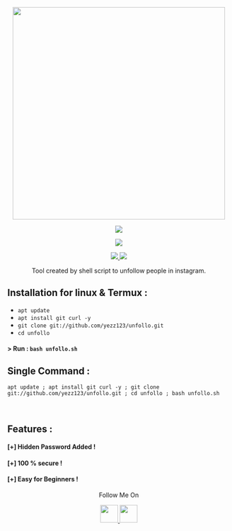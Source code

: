 <p align="center">
  <img width="480" height="480" src="https://media.giphy.com/media/Q5L9UD4QnBL3OHDe0M/giphy.gif">
</p>
<p align="center"><img src="https://img.shields.io/badge/Version-1.0-brightgreen"></p>

</p> 
<p align="center"><img src="https://img.shields.io/badge/Author-Yezz123-green.svg"> 
</p>


<p align="center">
  <a href="https://github.com/yezz123">
    <img src="https://img.shields.io/github/followers/yezz123?label=Follow&style=social">
  </a>
  <a href="https://github.com/yezz123/unfollo/stargazers">
    <img src="https://img.shields.io/github/stars/yezz123/unfollo?style=social">
  </a>
</p>
<p align="center">
 Tool created by shell script to unfollow people in instagram.
</p>

## Installation for linux & Termux :

* `apt update`
* `apt install git curl -y`
* `git clone git://github.com/yezz123/unfollo.git`
* `cd unfollo`

#### > Run : `bash unfollo.sh`

## Single Command :
```
apt update ; apt install git curl -y ; git clone git://github.com/yezz123/unfollo.git ; cd unfollo ; bash unfollo.sh
```
<br>
<p align="center">


## Features :
#### [+] Hidden Password Added !
#### [+] 100 % secure !
#### [+] Easy for Beginners !


<p align="center">
  Follow Me On
</p>
<p align="center">
  <a href="https://www.youtube.com/channel/UC5ba_E8pgMV0ETCRn7PQzUg?view_as=subscriber">
    <img src="https://www.iconsdb.com/icons/preview/black/youtube-4-xxl.png" width="40" height="40">
  </a>
  <a href="https://instagram.com/sadnessvibewithbadeffect">
    <img src="http://clipart-library.com/images_k/instagram-png-transparent/instagram-png-transparent-16.png" width="40" height="40">
    </a>
</p>
